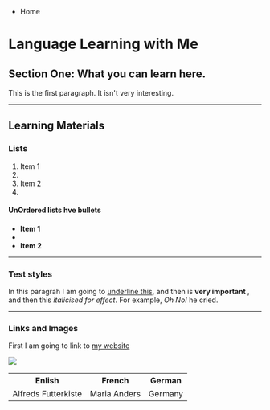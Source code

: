 
<ul class="breadcrumb">
  <li>Home</li>
</ul>



<h1> Language Learning with Me</h1>
<h2> Section One: What you can learn here. </h2>
<p> This is the first paragraph. It isn't very interesting. </h2>

<hr>
<h2>Learning Materials </h2>
<h3> Lists  </h3>
<ol>
  <li>Item 1<li>
 <li>Item 2<li>   
    </ol>

<h4>UnOrdered lists hve bullets<h4>
<ul>
  <li>Item 1<li>
  <li>Item 2</li>
  </ul>
  
  <hr>
  
  
  <h3>Test styles </h3>
  <p>In this paragrah I am going to <u>underline this</u>, and then is <strong> very important </strong>, and then this <em>italicised for effect</em>. For example, <em> Oh No! </em> he cried. </p>
  
  <hr>

<h3>Links and Images </h3>
<p> First I am going to link to <a href="https://qmplus.qmul.ac.uk/course/view.php?id=741"> my website </a></p>
  
<img src="https://www.what-dog.net/Images/faces2/scroll0015.jpg" />
<table>
  <tr>
    <th>Enlish</th>
    <th>French</th>
    <th>German</th>
  </tr>
  <tr>
    <td>Alfreds Futterkiste</td>
    <td>Maria Anders</td>
    <td>Germany</td>
  </tr>
  <tr>
    
  
</table>





